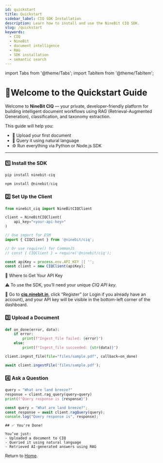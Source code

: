 ```yaml
---
id: quickstart
title: Quickstart
sidebar_label: CIQ SDK Installation
description: Learn how to install and use the NineBit CIQ SDK.
slug: /quickstart
keywords:
  - CIQ
  - NineBit
  - document intelligence
  - RAG
  - SDK installation
  - semantic search
---
```


import Tabs from '@theme/Tabs';
import TabItem from '@theme/TabItem';

# 🚀Welcome to the Quickstart Guide


Welcome to **NineBit CIQ** — your private, developer-friendly platform for building intelligent document workflows using RAG (Retrieval-Augmented Generation), classification, and taxonomy extraction.

This guide will help you:

- 📁 Upload your first document
- 💬 Query it using natural language
- ⚙️ Run everything via Python or Node.js SDK

---


### 1️⃣ Install the SDK

<Tabs>
<TabItem value="python" label="Python" default>

```python
pip install ninebit-ciq
```
</TabItem>      

<TabItem value="js" label="JavaScript" default>

```js
npm install @ninebit/ciq
```
</TabItem>  
</Tabs>    


### 2️⃣ Set Up the Client

<Tabs>
<TabItem value="python" label="Python" default>

```python
from ninebit_ciq import NineBitCIQClient

client = NineBitCIQClient(
    api_key="<your-api-key>"
)
```
</TabItem>      

<TabItem value="js" label="JavaScript" default>

```js
// Use import for ESM
import { CIQClient } from '@ninebit/ciq';

// Or use require() for CommonJS
// const { CIQClient } = require('@ninebit/ciq');

const apiKey = process.env.API_KEY || '';
const client = new CIQClient(apiKey);
```
</TabItem>  
</Tabs>   

🔑 Where to Get Your API Key

⚠️ To use the SDK, you’ll need your unique _CIQ API key_.

🧭 Go to [**ciq.ninebit.in**](https://ciq.ninebit.in), click “Register” (or Login if you already have an account), and your API key will be visible in the bottom-left corner of the dashboard.


### 3️⃣ Upload a Document
<Tabs>
<TabItem value="python" label="Python" default>

```python
def on_done(error, data):
    if error:
        print(f"Ingest_file failed: {error}")
    else:
        print(f"Ingest_file succeeded: {str(data)}")

client.ingest_file(file="files/sample.pdf", callback=on_done)
```
</TabItem>      

<TabItem value="js" label="JavaScript" default>

```js
await client.ingestFile('files/sample.pdf');
```
</TabItem>  
</Tabs>    

### 4️⃣ Ask a Question

<Tabs>
<TabItem value="python" label="Python" default>

```python
query = "What are land breeze?"
response = client.rag_query(query=query)
print(f"Query response is {response}")
```
</TabItem>      

<TabItem value="js" label="JavaScript" default>

```js
const query = "What are land breeze?";
const response = await client.ragQuery(query);
console.log("Query response is", response);
```
</TabItem>  
</Tabs>    



```
## ✅ You're Done!

You’ve just:
- Uploaded a document to CIQ
- Queried it using natural language
- Retrieved AI-generated answers using RAG

```
Return to [Home](/).

